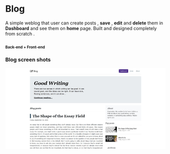 # Blog
A simple weblog that user can create posts , **save** , **edit** and **delete** them in **Dashboard** and see them on **home** page.
Built and designed completely from scratch . 
#### <sub>Back-end + Front-end</sub>

### Blog screen shots
![home page](https://github.com/pouriavj/Blog/blob/main/blog-home.jpg?raw=true)
